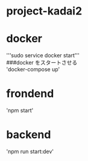 # project-kadai2

# docker
'''sudo service docker start'''<br>
###docker をスタートさせる<br>
'docker-compose up'<br>

# frondend
'npm start'

# backend
'npm run start:dev'
